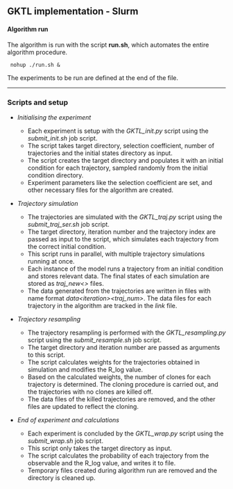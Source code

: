 ## GKTL implementation -  Slurm

#### Algorithm run

The algorithm is run with the script **run.sh**, which automates the entire algorithm procedure.

```
 nohup ./run.sh &
```
  
The experiments to be run are defined at the end of the file.

***

### Scripts and setup

* *Initialising the experiment*
	+ Each experiment is setup with the *GKTL_init.py* script using the *submit_init.sh* job script.
	+ The script takes target directory, selection coefficient, number of trajectories and the initial states directory as input.
	+ The script creates the target directory and populates it with an initial condition for each trajectory, sampled randomly from the initial condition directory.
	+ Experiment parameters like the selection coefficient are set, and other necessary files for the algorithm are created.

* *Trajectory simulation*
	+ The trajectories are simulated with the *GKTL_traj.py* script using the *submit_traj_ser.sh* job script.
	+ The target directory, iteration number and the trajectory index are passed as input to the script, which simulates each trajectory from the correct initial condition.
	+ This script runs in parallel, with multiple trajectory simulations running at once.
	+ Each instance of the model runs a trajectory from an initial condition and stores relevant data. The final states of each simulation are stored as *traj_new\<>* files.
	+ The data generated from the trajectories are written in files with name format *data*_\<*iteration>*_*\<traj_num>*. The data files for each trajectory in the algorithm are tracked in the *link* file.

* *Trajectory resampling*
	+ The trajectory resampling is performed with the *GKTL_resampling.py* script using the *submit_resample.sh* job script.
	+ The target directory and iteration number are passed as arguments to this script.
	+ The script calculates weights for the trajectories obtained in simulation and modifies the R_log value.
	+ Based on the calculated weights, the number of clones for each trajectory is determined. The cloning procedure is carried out, and the trajectories with no clones are killed off.
	+ The data files of the killed trajectories are removed, and the other files are updated to reflect the cloning.

* *End of experiment and calculations*
	+ Each experiment is concluded by the *GKTL_wrap.py* script using the *submit_wrap.sh* job script.
	+ This script only takes the target directory as input.
	+ The script calculates the probability of each trajectory from the observable and the R_log value, and writes it to file.
	+ Temporary files created during algorithm run are removed and the directory is cleaned up.


 